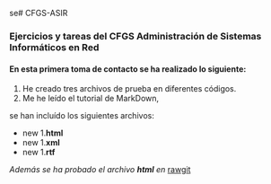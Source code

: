 se# CFGS-ASIR
### Ejercicios y tareas del CFGS Administración de Sistemas Informáticos en Red

#### En esta primera toma de contacto se ha realizado lo siguiente:
1. He creado tres archivos de prueba en diferentes códigos. 
2. Me he leído el tutorial de MarkDown,

se han incluído los siguientes archivos:
* new 1.**html**
* new 1.**xml**
* new 1.**rtf**

_Además se ha probado el archivo **html** en_ [rawgit](https://rawgit.com/mbendi1/MBenitoDiaz/master/new%201.html)
